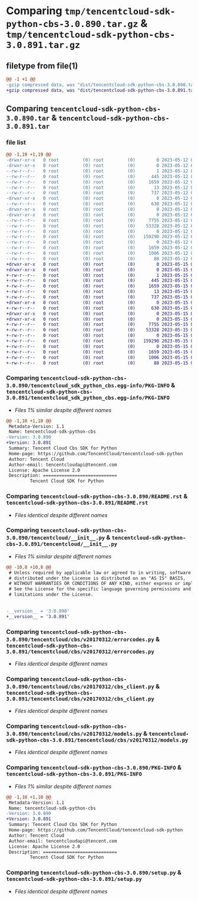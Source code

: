 # Comparing `tmp/tencentcloud-sdk-python-cbs-3.0.890.tar.gz` & `tmp/tencentcloud-sdk-python-cbs-3.0.891.tar.gz`

## filetype from file(1)

```diff
@@ -1 +1 @@
-gzip compressed data, was "dist/tencentcloud-sdk-python-cbs-3.0.890.tar", last modified: Fri May 12 01:06:23 2023, max compression
+gzip compressed data, was "dist/tencentcloud-sdk-python-cbs-3.0.891.tar", last modified: Mon May 15 02:36:40 2023, max compression
```

## Comparing `tencentcloud-sdk-python-cbs-3.0.890.tar` & `tencentcloud-sdk-python-cbs-3.0.891.tar`

### file list

```diff
@@ -1,19 +1,19 @@
-drwxr-xr-x   0 root         (0) root         (0)        0 2023-05-12 01:06:23.000000 tencentcloud-sdk-python-cbs-3.0.890/
-drwxr-xr-x   0 root         (0) root         (0)        0 2023-05-12 01:06:23.000000 tencentcloud-sdk-python-cbs-3.0.890/tencentcloud_sdk_python_cbs.egg-info/
--rw-r--r--   0 root         (0) root         (0)        1 2023-05-12 01:06:23.000000 tencentcloud-sdk-python-cbs-3.0.890/tencentcloud_sdk_python_cbs.egg-info/dependency_links.txt
--rw-r--r--   0 root         (0) root         (0)      445 2023-05-12 01:06:23.000000 tencentcloud-sdk-python-cbs-3.0.890/tencentcloud_sdk_python_cbs.egg-info/SOURCES.txt
--rw-r--r--   0 root         (0) root         (0)     1659 2023-05-12 01:06:23.000000 tencentcloud-sdk-python-cbs-3.0.890/tencentcloud_sdk_python_cbs.egg-info/PKG-INFO
--rw-r--r--   0 root         (0) root         (0)       13 2023-05-12 01:06:23.000000 tencentcloud-sdk-python-cbs-3.0.890/tencentcloud_sdk_python_cbs.egg-info/top_level.txt
--rw-r--r--   0 root         (0) root         (0)      737 2023-05-12 01:06:22.000000 tencentcloud-sdk-python-cbs-3.0.890/README.rst
-drwxr-xr-x   0 root         (0) root         (0)        0 2023-05-12 01:06:23.000000 tencentcloud-sdk-python-cbs-3.0.890/tencentcloud/
--rw-r--r--   0 root         (0) root         (0)      630 2023-05-12 01:06:22.000000 tencentcloud-sdk-python-cbs-3.0.890/tencentcloud/__init__.py
-drwxr-xr-x   0 root         (0) root         (0)        0 2023-05-12 01:06:23.000000 tencentcloud-sdk-python-cbs-3.0.890/tencentcloud/cbs/
-drwxr-xr-x   0 root         (0) root         (0)        0 2023-05-12 01:06:23.000000 tencentcloud-sdk-python-cbs-3.0.890/tencentcloud/cbs/v20170312/
--rw-r--r--   0 root         (0) root         (0)     7755 2023-05-12 01:06:22.000000 tencentcloud-sdk-python-cbs-3.0.890/tencentcloud/cbs/v20170312/errorcodes.py
--rw-r--r--   0 root         (0) root         (0)    53328 2023-05-12 01:06:22.000000 tencentcloud-sdk-python-cbs-3.0.890/tencentcloud/cbs/v20170312/cbs_client.py
--rw-r--r--   0 root         (0) root         (0)        0 2023-05-12 01:06:22.000000 tencentcloud-sdk-python-cbs-3.0.890/tencentcloud/cbs/v20170312/__init__.py
--rw-r--r--   0 root         (0) root         (0)   159290 2023-05-12 01:06:22.000000 tencentcloud-sdk-python-cbs-3.0.890/tencentcloud/cbs/v20170312/models.py
--rw-r--r--   0 root         (0) root         (0)        0 2023-05-12 01:06:22.000000 tencentcloud-sdk-python-cbs-3.0.890/tencentcloud/cbs/__init__.py
--rw-r--r--   0 root         (0) root         (0)     1659 2023-05-12 01:06:23.000000 tencentcloud-sdk-python-cbs-3.0.890/PKG-INFO
--rw-r--r--   0 root         (0) root         (0)     1006 2023-05-12 01:06:22.000000 tencentcloud-sdk-python-cbs-3.0.890/setup.py
--rw-r--r--   0 root         (0) root         (0)       88 2023-05-12 01:06:23.000000 tencentcloud-sdk-python-cbs-3.0.890/setup.cfg
+drwxr-xr-x   0 root         (0) root         (0)        0 2023-05-15 02:36:40.000000 tencentcloud-sdk-python-cbs-3.0.891/
+drwxr-xr-x   0 root         (0) root         (0)        0 2023-05-15 02:36:40.000000 tencentcloud-sdk-python-cbs-3.0.891/tencentcloud_sdk_python_cbs.egg-info/
+-rw-r--r--   0 root         (0) root         (0)        1 2023-05-15 02:36:40.000000 tencentcloud-sdk-python-cbs-3.0.891/tencentcloud_sdk_python_cbs.egg-info/dependency_links.txt
+-rw-r--r--   0 root         (0) root         (0)      445 2023-05-15 02:36:40.000000 tencentcloud-sdk-python-cbs-3.0.891/tencentcloud_sdk_python_cbs.egg-info/SOURCES.txt
+-rw-r--r--   0 root         (0) root         (0)     1659 2023-05-15 02:36:40.000000 tencentcloud-sdk-python-cbs-3.0.891/tencentcloud_sdk_python_cbs.egg-info/PKG-INFO
+-rw-r--r--   0 root         (0) root         (0)       13 2023-05-15 02:36:40.000000 tencentcloud-sdk-python-cbs-3.0.891/tencentcloud_sdk_python_cbs.egg-info/top_level.txt
+-rw-r--r--   0 root         (0) root         (0)      737 2023-05-15 02:36:40.000000 tencentcloud-sdk-python-cbs-3.0.891/README.rst
+drwxr-xr-x   0 root         (0) root         (0)        0 2023-05-15 02:36:40.000000 tencentcloud-sdk-python-cbs-3.0.891/tencentcloud/
+-rw-r--r--   0 root         (0) root         (0)      630 2023-05-15 02:36:40.000000 tencentcloud-sdk-python-cbs-3.0.891/tencentcloud/__init__.py
+drwxr-xr-x   0 root         (0) root         (0)        0 2023-05-15 02:36:40.000000 tencentcloud-sdk-python-cbs-3.0.891/tencentcloud/cbs/
+drwxr-xr-x   0 root         (0) root         (0)        0 2023-05-15 02:36:40.000000 tencentcloud-sdk-python-cbs-3.0.891/tencentcloud/cbs/v20170312/
+-rw-r--r--   0 root         (0) root         (0)     7755 2023-05-15 02:36:40.000000 tencentcloud-sdk-python-cbs-3.0.891/tencentcloud/cbs/v20170312/errorcodes.py
+-rw-r--r--   0 root         (0) root         (0)    53328 2023-05-15 02:36:40.000000 tencentcloud-sdk-python-cbs-3.0.891/tencentcloud/cbs/v20170312/cbs_client.py
+-rw-r--r--   0 root         (0) root         (0)        0 2023-05-15 02:36:40.000000 tencentcloud-sdk-python-cbs-3.0.891/tencentcloud/cbs/v20170312/__init__.py
+-rw-r--r--   0 root         (0) root         (0)   159290 2023-05-15 02:36:40.000000 tencentcloud-sdk-python-cbs-3.0.891/tencentcloud/cbs/v20170312/models.py
+-rw-r--r--   0 root         (0) root         (0)        0 2023-05-15 02:36:40.000000 tencentcloud-sdk-python-cbs-3.0.891/tencentcloud/cbs/__init__.py
+-rw-r--r--   0 root         (0) root         (0)     1659 2023-05-15 02:36:40.000000 tencentcloud-sdk-python-cbs-3.0.891/PKG-INFO
+-rw-r--r--   0 root         (0) root         (0)     1006 2023-05-15 02:36:40.000000 tencentcloud-sdk-python-cbs-3.0.891/setup.py
+-rw-r--r--   0 root         (0) root         (0)       88 2023-05-15 02:36:40.000000 tencentcloud-sdk-python-cbs-3.0.891/setup.cfg
```

### Comparing `tencentcloud-sdk-python-cbs-3.0.890/tencentcloud_sdk_python_cbs.egg-info/PKG-INFO` & `tencentcloud-sdk-python-cbs-3.0.891/tencentcloud_sdk_python_cbs.egg-info/PKG-INFO`

 * *Files 1% similar despite different names*

```diff
@@ -1,10 +1,10 @@
 Metadata-Version: 1.1
 Name: tencentcloud-sdk-python-cbs
-Version: 3.0.890
+Version: 3.0.891
 Summary: Tencent Cloud Cbs SDK for Python
 Home-page: https://github.com/TencentCloud/tencentcloud-sdk-python
 Author: Tencent Cloud
 Author-email: tencentcloudapi@tencent.com
 License: Apache License 2.0
 Description: ============================
         Tencent Cloud SDK for Python
```

### Comparing `tencentcloud-sdk-python-cbs-3.0.890/README.rst` & `tencentcloud-sdk-python-cbs-3.0.891/README.rst`

 * *Files identical despite different names*

### Comparing `tencentcloud-sdk-python-cbs-3.0.890/tencentcloud/__init__.py` & `tencentcloud-sdk-python-cbs-3.0.891/tencentcloud/__init__.py`

 * *Files 1% similar despite different names*

```diff
@@ -10,8 +10,8 @@
 # Unless required by applicable law or agreed to in writing, software
 # distributed under the License is distributed on an "AS IS" BASIS,
 # WITHOUT WARRANTIES OR CONDITIONS OF ANY KIND, either express or implied.
 # See the License for the specific language governing permissions and
 # limitations under the License.
 
 
-__version__ = '3.0.890'
+__version__ = '3.0.891'
```

### Comparing `tencentcloud-sdk-python-cbs-3.0.890/tencentcloud/cbs/v20170312/errorcodes.py` & `tencentcloud-sdk-python-cbs-3.0.891/tencentcloud/cbs/v20170312/errorcodes.py`

 * *Files identical despite different names*

### Comparing `tencentcloud-sdk-python-cbs-3.0.890/tencentcloud/cbs/v20170312/cbs_client.py` & `tencentcloud-sdk-python-cbs-3.0.891/tencentcloud/cbs/v20170312/cbs_client.py`

 * *Files identical despite different names*

### Comparing `tencentcloud-sdk-python-cbs-3.0.890/tencentcloud/cbs/v20170312/models.py` & `tencentcloud-sdk-python-cbs-3.0.891/tencentcloud/cbs/v20170312/models.py`

 * *Files identical despite different names*

### Comparing `tencentcloud-sdk-python-cbs-3.0.890/PKG-INFO` & `tencentcloud-sdk-python-cbs-3.0.891/PKG-INFO`

 * *Files 1% similar despite different names*

```diff
@@ -1,10 +1,10 @@
 Metadata-Version: 1.1
 Name: tencentcloud-sdk-python-cbs
-Version: 3.0.890
+Version: 3.0.891
 Summary: Tencent Cloud Cbs SDK for Python
 Home-page: https://github.com/TencentCloud/tencentcloud-sdk-python
 Author: Tencent Cloud
 Author-email: tencentcloudapi@tencent.com
 License: Apache License 2.0
 Description: ============================
         Tencent Cloud SDK for Python
```

### Comparing `tencentcloud-sdk-python-cbs-3.0.890/setup.py` & `tencentcloud-sdk-python-cbs-3.0.891/setup.py`

 * *Files identical despite different names*

